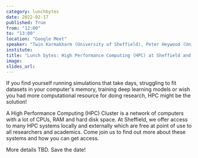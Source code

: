 ```yaml
---
category: lunchbytes
date: 2022-02-17
published: True
from: "12:00"
to: "13:00"
location: "Google Meet"
speaker: "Twin Karmakharm (University of Sheffield), Peter Heywood (University of Sheffield), more TBD"
institute:
title: "Lunch bytes: High Performance Computing (HPC) at Sheffield and Beyond"
image:
slides_url:
---
```


If you find yourself running simulations that take days, struggling to fit datasets in your computer's memory, training deep
learning models or wish you had more computational resource for doing research, HPC might be the solution! 

A High Performance Computing (HPC) Cluster is a network of computers with a lot of CPUs, RAM and hard disk space. At 
Sheffield, we offer access to many HPC systems locally and externally which are free at point of use to all researchers 
and academics. Come join us to find out more about these systems and how you can get access.

More details TBD. Save the date!
